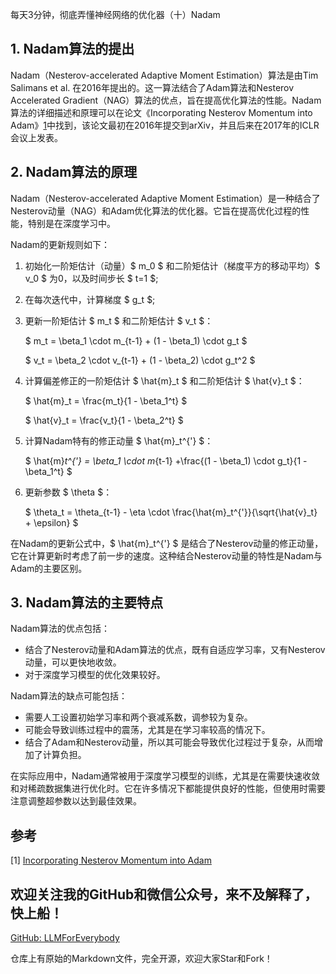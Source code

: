 每天3分钟，彻底弄懂神经网络的优化器（十）Nadam

## 1. Nadam算法的提出
Nadam（Nesterov-accelerated Adaptive Moment Estimation）算法是由Tim Salimans et al. 在2016年提出的。这一算法结合了Adam算法和Nesterov Accelerated Gradient（NAG）算法的优点，旨在提高优化算法的性能。Nadam算法的详细描述和原理可以在论文《Incorporating Nesterov Momentum into Adam》[1](#refer-anchor-1)中找到，该论文最初在2016年提交到arXiv，并且后来在2017年的ICLR会议上发表。

## 2. Nadam算法的原理

Nadam（Nesterov-accelerated Adaptive Moment Estimation）是一种结合了Nesterov动量（NAG）和Adam优化算法的优化器。它旨在提高优化过程的性能，特别是在深度学习中。

Nadam的更新规则如下：

1. 初始化一阶矩估计（动量）$ m_0 $ 和二阶矩估计（梯度平方的移动平均）$ v_0 $ 为0，以及时间步长 $ t=1 $;
2. 在每次迭代中，计算梯度 $ g_t $;
3. 更新一阶矩估计 $ m_t $ 和二阶矩估计 $ v_t $：

   $ m_t = \beta_1 \cdot m_{t-1} + (1 - \beta_1) \cdot g_t $

   $ v_t = \beta_2 \cdot v_{t-1} + (1 - \beta_2) \cdot g_t^2 $
4. 计算偏差修正的一阶矩估计 $ \hat{m}_t $ 和二阶矩估计 $ \hat{v}_t $：

   $ \hat{m}_t = \frac{m_t}{1 - \beta_1^t} $

   $ \hat{v}_t = \frac{v_t}{1 - \beta_2^t} $
5. 计算Nadam特有的修正动量 $ \hat{m}_t^{'} $：

   $ \hat{m}_t^{'} = \beta_1 \cdot m_{t-1} +\frac{(1 - \beta_1) \cdot g_t}{1 - \beta_1^t} $
6. 更新参数 $ \theta $：

   $ \theta_t = \theta_{t-1} - \eta \cdot \frac{\hat{m}_t^{'}}{\sqrt{\hat{v}_t} + \epsilon} $

在Nadam的更新公式中，$ \hat{m}_t^{'} $ 是结合了Nesterov动量的修正动量，它在计算更新时考虑了前一步的速度。这种结合Nesterov动量的特性是Nadam与Adam的主要区别。

## 3. Nadam算法的主要特点

Nadam算法的优点包括：
- 结合了Nesterov动量和Adam算法的优点，既有自适应学习率，又有Nesterov动量，可以更快地收敛。
- 对于深度学习模型的优化效果较好。

Nadam算法的缺点可能包括：
- 需要人工设置初始学习率和两个衰减系数，调参较为复杂。
- 可能会导致训练过程中的震荡，尤其是在学习率较高的情况下。
- 结合了Adam和Nesterov动量，所以其可能会导致优化过程过于复杂，从而增加了计算负担。

在实际应用中，Nadam通常被用于深度学习模型的训练，尤其是在需要快速收敛和对稀疏数据集进行优化时。它在许多情况下都能提供良好的性能，但使用时需要注意调整超参数以达到最佳效果。   

## 参考

[1] [Incorporating Nesterov Momentum into Adam](https://openreview.net/forum?id=OM0jvwB8jIp57ZJjtNEZ)

## 欢迎关注我的GitHub和微信公众号，来不及解释了，快上船！

[GitHub: LLMForEverybody](https://github.com/luhengshiwo/LLMForEverybody)

仓库上有原始的Markdown文件，完全开源，欢迎大家Star和Fork！